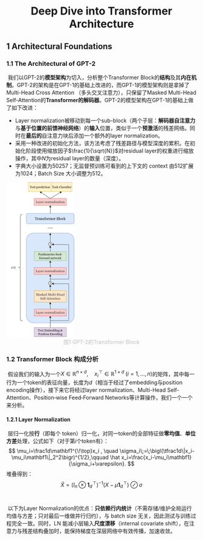 # <center>Deep Dive into Transformer Architecture</center>

## 1  Architectural Foundations

### 1.1  The Architectural of GPT-2  

​	我们以GPT-2的**模型架构**为切入，分析整个Transformer Block的**结构**及其**内在机制**。GPT-2的架构是在GPT-1的基础上改进的，而GPT-1的模型架构则是拿掉了Multi-Head Cross Attention （多头交叉注意力），只保留了Masked Multi-Head Self-Attention的**Transformer的解码器**。GPT-2的模型架构在GPT-1的基础上做了如下改进：

- Layer normalization被移动到每一个sub-block（两个子层：**解码器自注意力**与**基于位置的前馈神经网络**）的**输入**位置，类似于一个**预激活**的残差网络。同时在**最后的**自注意力块后添加一个额外的layer normalization。
- 采用一种改进的初始化方法，该方法考虑了残差路径与模型深度的累积。在初始化阶段使用缩放因子$\frac{1}{\sqrt{N}}$对residual layer的权重进行缩放操作，其中$N$为residual layer的数量（深度）。
- 字典大小设置为50257；无监督预训练可看到的上下文的 context 由512扩展为1024；Batch Size 大小调整为512。

<img src="./assets/未命名绘图.drawio (2)-1751705732359-2.png" alt="未命名绘图.drawio (2)" style="zoom:40%;" />

<center style="color:#C0C0C0">图1 GPT-2的Transformer Block</center>

### 1.2  Transformer Block 构成分析

​	假设我们的输入为一个$X\in\mathbb{R}^{n\times d}, \quad x_i^{\!\top}\in\mathbb{R}^{1\times d}\;(i=1,\dots,n)$的矩阵，其中每一行为一个token的表征向量，长度为$d$（相当于经过了embedding与position encoding操作），接下来它将经过layer normalization、Multi-Head Self-Attention、Position‑wise Feed‑Forward Networks等计算操作，我们一个一个来分析。

#### 1.2.1  Layer Normalization

​	层归一化按**行**（即每个 token）归一化，对同一token的全部特征做**零均值**、**单位方差**处理，公式如下（对于第$i$个token有）：
$$
\mu_i=\frac1d\mathbf1^{\!\top}x_i , \quad  
\sigma_i\;=\;\bigl(\tfrac1d\|x_i-\mu_i\mathbf1\|_2^2\bigr)^{1/2},\qquad  
\hat x_i=\frac{x_i-\mu_i\mathbf1}{\sigma_i+\varepsilon}.
$$
堆叠得到：
$$
\hat X=\bigl(I_n\otimes\mathbf1_d^{\!\top}\bigr)^{-1}(X-\mu\mathbf1_d^{\!\top})\oslash\sigma
$$
​	

​	以下为Layer Normalization的优点：**只依赖行内统计**（不需存储/维护全局运行均值与方差；只对最后一维做并行归约），与 batch size 无关，因此测试与训练过程完全一致。同时，LN 能减小层输入**尺度漂移**（internal covariate shift），在注意力与残差结构叠加时，能保持梯度在深层网络中有效传播，加速收敛。

















